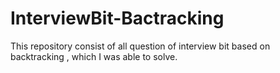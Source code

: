 # InterviewBit-Bactracking
This repository consist of all question of interview bit based on backtracking , which I  was able to solve.
